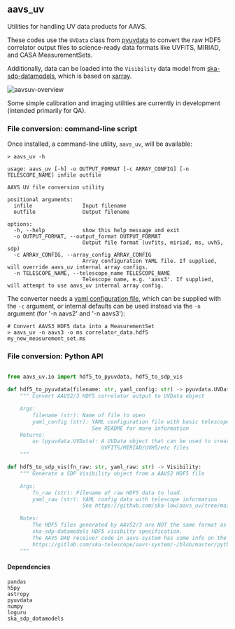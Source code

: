## aavs_uv

Utilities for handling UV data products for AAVS.

These codes use the `UVData` class from [pyuvdata](https://pyuvdata.readthedocs.io) to convert the raw HDF5 correlator output files to science-ready data formats like UVFITS, MIRIAD, and CASA MeasurementSets.

Additionally, data can be loaded into the `Visibility` data model from [ska-sdp-datamodels](https://developer.skao.int/projects/ska-sdp-datamodels/en/latest/), which is based on [xarray](https://docs.xarray.dev/en/stable/). 

![aavsuv-overview](https://github.com/ska-sci-ops/aavs_uv/assets/713251/504127b2-5aa4-46f2-aac4-dd4df502a2d5)

Some simple calibration and imaging utilities are currently in development (intended primarily for QA).

### File conversion: command-line script

Once installed, a command-line utility, `aavs_uv`, will be available:

```
> aavs_uv -h

usage: aavs_uv [-h] -o OUTPUT_FORMAT [-c ARRAY_CONFIG] [-n TELESCOPE_NAME] infile outfile

AAVS UV file conversion utility

positional arguments:
  infile                Input filename
  outfile               Output filename

options:
  -h, --help            show this help message and exit
  -o OUTPUT_FORMAT, --output_format OUTPUT_FORMAT
                        Output file format (uvfits, miriad, ms, uvh5, sdp)
  -c ARRAY_CONFIG, --array_config ARRAY_CONFIG
                        Array configuration YAML file. If supplied, will override aavs_uv internal array configs.
  -n TELESCOPE_NAME, --telescope_name TELESCOPE_NAME
                        Telescope name, e.g. 'aavs3'. If supplied, will attempt to use aavs_uv internal array config.
```

The converter needs a [yaml configuration file](https://github.com/ska-sci-ops/aavs_uv/tree/main/example-config), which can be supplied with the `-c` argument, or internal defaults can be used instead via the `-n` argument (for '-n aavs2' and '-n aavs3'):

```
# Convert AAVS3 HDF5 data into a MeasurementSet
> aavs_uv -n aavs3 -o ms correlator_data.hdf5 my_new_measurement_set.ms
```

### File conversion: Python API

```python 

from aavs_uv.io import hdf5_to_pyuvdata, hdf5_to_sdp_vis

def hdf5_to_pyuvdata(filename: str, yaml_config: str) -> pyuvdata.UVData:
    """ Convert AAVS2/3 HDF5 correlator output to UVData object

    Args:
        filename (str): Name of file to open
        yaml_config (str): YAML configuration file with basic telescope info.
                           See README for more information
    Returns:
        uv (pyuvdata.UVData): A UVData object that can be used to create 
                              UVFITS/MIRIAD/UVH5/etc files
    """

def hdf5_to_sdp_vis(fn_raw: str, yaml_raw: str) -> Visibility:
    """ Generate a SDP Visibility object from a AAVS2 HDF5 file

    Args:
        fn_raw (str): Filename of raw HDF5 data to load.
        yaml_raw (str): YAML config data with telescope information
                        See https://github.com/ska-low/aavs_uv/tree/main/config#uv_configyaml

    Notes:
        The HDF5 files generated by AAVS2/3 are NOT the same format as that found in
        ska-sdp-datamodels HDF5 visibilty specification. 
        The AAVS DAQ receiver code in aavs-system has some info on the HDF5 format, here: 
        https://gitlab.com/ska-telescope/aavs-system/-/blob/master/python/pydaq/persisters/corr.py
    """
```

#### Dependencies

```
pandas
h5py
astropy
pyuvdata
numpy
loguru
ska_sdp_datamodels
```